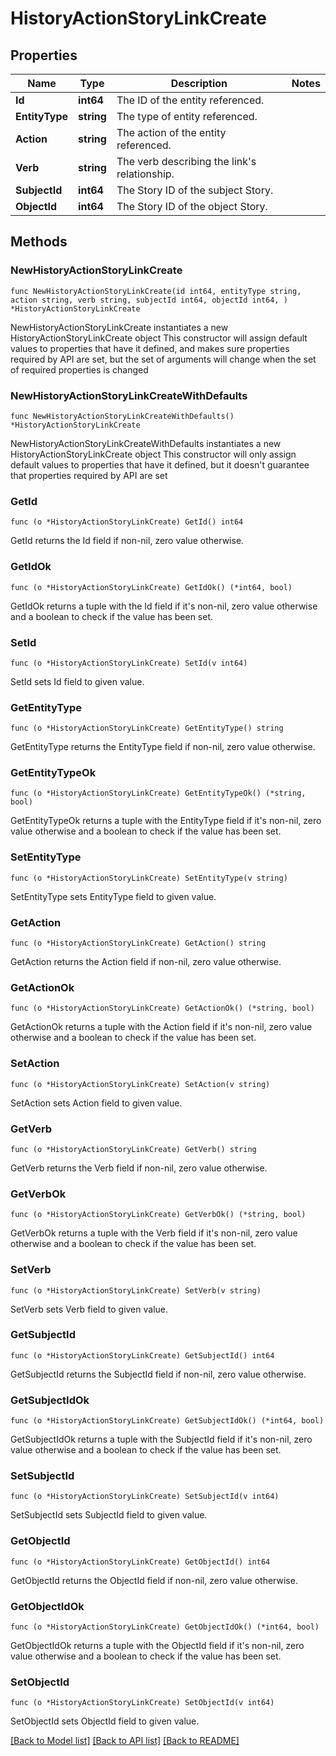 # HistoryActionStoryLinkCreate

## Properties

Name | Type | Description | Notes
------------ | ------------- | ------------- | -------------
**Id** | **int64** | The ID of the entity referenced. | 
**EntityType** | **string** | The type of entity referenced. | 
**Action** | **string** | The action of the entity referenced. | 
**Verb** | **string** | The verb describing the link&#39;s relationship. | 
**SubjectId** | **int64** | The Story ID of the subject Story. | 
**ObjectId** | **int64** | The Story ID of the object Story. | 

## Methods

### NewHistoryActionStoryLinkCreate

`func NewHistoryActionStoryLinkCreate(id int64, entityType string, action string, verb string, subjectId int64, objectId int64, ) *HistoryActionStoryLinkCreate`

NewHistoryActionStoryLinkCreate instantiates a new HistoryActionStoryLinkCreate object
This constructor will assign default values to properties that have it defined,
and makes sure properties required by API are set, but the set of arguments
will change when the set of required properties is changed

### NewHistoryActionStoryLinkCreateWithDefaults

`func NewHistoryActionStoryLinkCreateWithDefaults() *HistoryActionStoryLinkCreate`

NewHistoryActionStoryLinkCreateWithDefaults instantiates a new HistoryActionStoryLinkCreate object
This constructor will only assign default values to properties that have it defined,
but it doesn't guarantee that properties required by API are set

### GetId

`func (o *HistoryActionStoryLinkCreate) GetId() int64`

GetId returns the Id field if non-nil, zero value otherwise.

### GetIdOk

`func (o *HistoryActionStoryLinkCreate) GetIdOk() (*int64, bool)`

GetIdOk returns a tuple with the Id field if it's non-nil, zero value otherwise
and a boolean to check if the value has been set.

### SetId

`func (o *HistoryActionStoryLinkCreate) SetId(v int64)`

SetId sets Id field to given value.


### GetEntityType

`func (o *HistoryActionStoryLinkCreate) GetEntityType() string`

GetEntityType returns the EntityType field if non-nil, zero value otherwise.

### GetEntityTypeOk

`func (o *HistoryActionStoryLinkCreate) GetEntityTypeOk() (*string, bool)`

GetEntityTypeOk returns a tuple with the EntityType field if it's non-nil, zero value otherwise
and a boolean to check if the value has been set.

### SetEntityType

`func (o *HistoryActionStoryLinkCreate) SetEntityType(v string)`

SetEntityType sets EntityType field to given value.


### GetAction

`func (o *HistoryActionStoryLinkCreate) GetAction() string`

GetAction returns the Action field if non-nil, zero value otherwise.

### GetActionOk

`func (o *HistoryActionStoryLinkCreate) GetActionOk() (*string, bool)`

GetActionOk returns a tuple with the Action field if it's non-nil, zero value otherwise
and a boolean to check if the value has been set.

### SetAction

`func (o *HistoryActionStoryLinkCreate) SetAction(v string)`

SetAction sets Action field to given value.


### GetVerb

`func (o *HistoryActionStoryLinkCreate) GetVerb() string`

GetVerb returns the Verb field if non-nil, zero value otherwise.

### GetVerbOk

`func (o *HistoryActionStoryLinkCreate) GetVerbOk() (*string, bool)`

GetVerbOk returns a tuple with the Verb field if it's non-nil, zero value otherwise
and a boolean to check if the value has been set.

### SetVerb

`func (o *HistoryActionStoryLinkCreate) SetVerb(v string)`

SetVerb sets Verb field to given value.


### GetSubjectId

`func (o *HistoryActionStoryLinkCreate) GetSubjectId() int64`

GetSubjectId returns the SubjectId field if non-nil, zero value otherwise.

### GetSubjectIdOk

`func (o *HistoryActionStoryLinkCreate) GetSubjectIdOk() (*int64, bool)`

GetSubjectIdOk returns a tuple with the SubjectId field if it's non-nil, zero value otherwise
and a boolean to check if the value has been set.

### SetSubjectId

`func (o *HistoryActionStoryLinkCreate) SetSubjectId(v int64)`

SetSubjectId sets SubjectId field to given value.


### GetObjectId

`func (o *HistoryActionStoryLinkCreate) GetObjectId() int64`

GetObjectId returns the ObjectId field if non-nil, zero value otherwise.

### GetObjectIdOk

`func (o *HistoryActionStoryLinkCreate) GetObjectIdOk() (*int64, bool)`

GetObjectIdOk returns a tuple with the ObjectId field if it's non-nil, zero value otherwise
and a boolean to check if the value has been set.

### SetObjectId

`func (o *HistoryActionStoryLinkCreate) SetObjectId(v int64)`

SetObjectId sets ObjectId field to given value.



[[Back to Model list]](../README.md#documentation-for-models) [[Back to API list]](../README.md#documentation-for-api-endpoints) [[Back to README]](../README.md)


